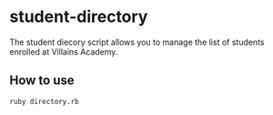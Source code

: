 # student-directory

The student diecory script allows you to manage the list of students enrolled at Villains Academy. 

## How to use
```shell
ruby directory.rb
```